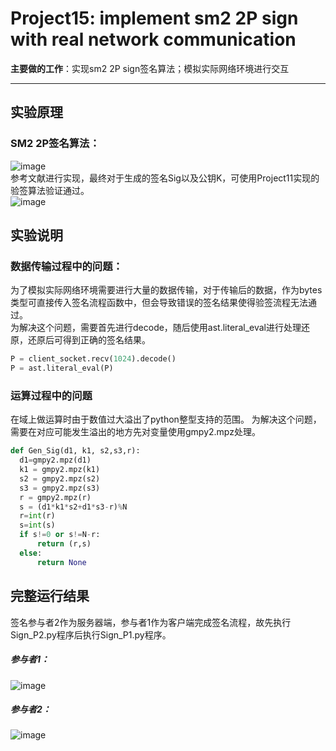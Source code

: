 # Project15: implement sm2 2P sign with real network communication  
**主要做的工作**：实现sm2 2P sign签名算法；模拟实际网络环境进行交互    
***
## 实验原理
### SM2 2P签名算法：  
![image](https://github.com/Dianyudengdeng/homework-group-113/assets/93588357/53899964-99a9-4778-b60d-ba5fe55a597f)  
参考文献进行实现，最终对于生成的签名Sig以及公钥K，可使用Project11实现的验签算法验证通过。  
![image](https://github.com/Dianyudengdeng/homework-group-113/assets/93588357/7d737527-936e-4568-864c-bda1e9581557) 
## 实验说明
### 数据传输过程中的问题：  
为了模拟实际网络环境需要进行大量的数据传输，对于传输后的数据，作为bytes类型可直接传入签名流程函数中，但会导致错误的签名结果使得验签流程无法通过。  
为解决这个问题，需要首先进行decode，随后使用ast.literal_eval进行处理还原，还原后可得到正确的签名结果。  
 ```python
 P = client_socket.recv(1024).decode()
 P = ast.literal_eval(P)
  ```
  ### 运算过程中的问题
  在域上做运算时由于数值过大溢出了python整型支持的范围。
  为解决这个问题，需要在对应可能发生溢出的地方先对变量使用gmpy2.mpz处理。
  ```python
  def Gen_Sig(d1, k1, s2,s3,r):
    d1=gmpy2.mpz(d1)
    k1 = gmpy2.mpz(k1)
    s2 = gmpy2.mpz(s2)
    s3 = gmpy2.mpz(s3)
    r = gmpy2.mpz(r)
    s = (d1*k1*s2+d1*s3-r)%N
    r=int(r)
    s=int(s)
    if s!=0 or s!=N-r:
        return (r,s)
    else:
        return None
```
## 完整运行结果
签名参与者2作为服务器端，参与者1作为客户端完成签名流程，故先执行Sign_P2.py程序后执行Sign_P1.py程序。  
##### 参与者1：  
![image](https://github.com/Dianyudengdeng/homework-group-113/assets/93588357/f1980dff-0024-4746-945f-735fc9a5be9e)  
##### 参与者2：  
![image](https://github.com/Dianyudengdeng/homework-group-113/assets/93588357/1d16dbb0-0f4a-4854-a83f-7c0613ff2959)  


